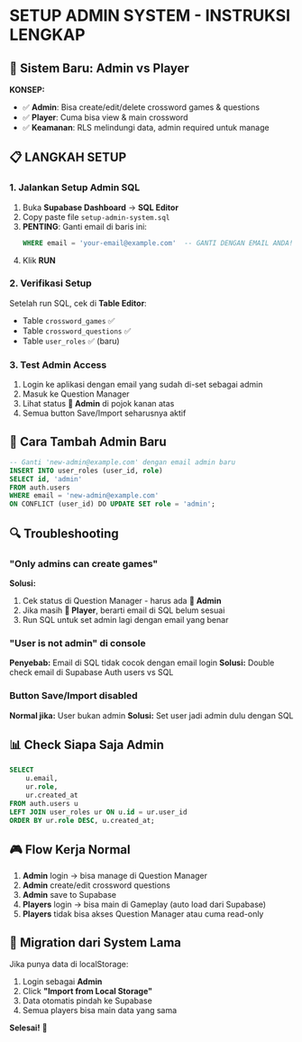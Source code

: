 # SETUP ADMIN SYSTEM - INSTRUKSI LENGKAP

## 🎯 Sistem Baru: Admin vs Player

**KONSEP:**
- ✅ **Admin**: Bisa create/edit/delete crossword games & questions
- ✅ **Player**: Cuma bisa view & main crossword
- ✅ **Keamanan**: RLS melindungi data, admin required untuk manage

## 📋 LANGKAH SETUP

### 1. Jalankan Setup Admin SQL
1. Buka **Supabase Dashboard** → **SQL Editor**
2. Copy paste file `setup-admin-system.sql`
3. **PENTING**: Ganti email di baris ini:
   ```sql
   WHERE email = 'your-email@example.com'  -- GANTI DENGAN EMAIL ANDA!
   ```
4. Klik **RUN**

### 2. Verifikasi Setup
Setelah run SQL, cek di **Table Editor**:
- Table `crossword_games` ✅
- Table `crossword_questions` ✅  
- Table `user_roles` ✅ (baru)

### 3. Test Admin Access
1. Login ke aplikasi dengan email yang sudah di-set sebagai admin
2. Masuk ke Question Manager
3. Lihat status **👑 Admin** di pojok kanan atas
4. Semua button Save/Import seharusnya aktif

## 🔧 Cara Tambah Admin Baru

```sql
-- Ganti 'new-admin@example.com' dengan email admin baru
INSERT INTO user_roles (user_id, role)
SELECT id, 'admin' 
FROM auth.users 
WHERE email = 'new-admin@example.com'
ON CONFLICT (user_id) DO UPDATE SET role = 'admin';
```

## 🔍 Troubleshooting

### "Only admins can create games"
**Solusi:**
1. Cek status di Question Manager - harus ada **👑 Admin**
2. Jika masih **👤 Player**, berarti email di SQL belum sesuai
3. Run SQL untuk set admin lagi dengan email yang benar

### "User is not admin" di console
**Penyebab:** Email di SQL tidak cocok dengan email login
**Solusi:** Double check email di Supabase Auth users vs SQL

### Button Save/Import disabled
**Normal jika:** User bukan admin
**Solusi:** Set user jadi admin dulu dengan SQL

## 📊 Check Siapa Saja Admin

```sql
SELECT 
    u.email,
    ur.role,
    ur.created_at
FROM auth.users u
LEFT JOIN user_roles ur ON u.id = ur.user_id
ORDER BY ur.role DESC, u.created_at;
```

## 🎮 Flow Kerja Normal

1. **Admin** login → bisa manage di Question Manager
2. **Admin** create/edit crossword questions  
3. **Admin** save to Supabase
4. **Players** login → bisa main di Gameplay (auto load dari Supabase)
5. **Players** tidak bisa akses Question Manager atau cuma read-only

## 🔄 Migration dari System Lama

Jika punya data di localStorage:
1. Login sebagai **Admin**
2. Click **"Import from Local Storage"**
3. Data otomatis pindah ke Supabase
4. Semua players bisa main data yang sama

**Selesai!** 🎉
